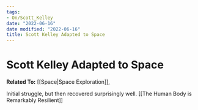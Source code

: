 ```yaml
---
tags:
- On/Scott_Kelley
date: "2022-06-16"
date modified: "2022-06-16"
title: Scott Kelley Adapted to Space
---
```


# Scott Kelley Adapted to Space
**Related To:** [[Space|Space Exploration]],

Initial struggle, but then recovered surprisingly well.
[[The Human Body is Remarkably Resilient]]
